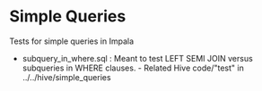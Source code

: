 # Simple Queries

Tests for simple queries in Impala

- subquery_in_where.sql : Meant to test LEFT SEMI JOIN versus subqueries in WHERE clauses.
		- Related Hive code/"test" in ../../hive/simple_queries
